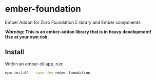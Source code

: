 ember-foundation
================

Ember Addon for Zurb Foundation 5 library and Ember components

***Warning*: This is an ember-addon library that is in heavy development! Use at your own risk.**

## Install

Within an ember-cli app, run:

```sh
npm install --save-dev ember-foundation
```
